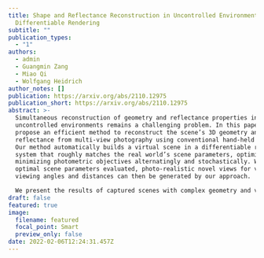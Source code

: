 ```yaml
---
title: Shape and Reflectance Reconstruction in Uncontrolled Environments by
  Differentiable Rendering
subtitle: ""
publication_types:
  - "1"
authors:
  - admin
  - Guangmin Zang
  - Miao Qi
  - Wolfgang Heidrich
author_notes: []
publication: https://arxiv.org/abs/2110.12975
publication_short: https://arxiv.org/abs/2110.12975
abstract: >-
  Simultaneous reconstruction of geometry and reflectance properties in
  uncontrolled environments remains a challenging problem. In this paper, we
  propose an efficient method to reconstruct the scene’s 3D geometry and
  reflectance from multi-view photography using conventional hand-held cameras.
  Our method automatically builds a virtual scene in a differentiable rendering
  system that roughly matches the real world’s scene parameters, optimized by
  minimizing photometric objectives alternatingly and stochastically. With the
  optimal scene parameters evaluated, photo-realistic novel views for various
  viewing angles and distances can then be generated by our approach.

  We present the results of captured scenes with complex geometry and various reflection types. Our method also shows superior performance compared to state-of-the-art alternatives in novel view synthesis visually and quantitatively
draft: false
featured: true
image:
  filename: featured
  focal_point: Smart
  preview_only: false
date: 2022-02-06T12:24:31.457Z
---
```

